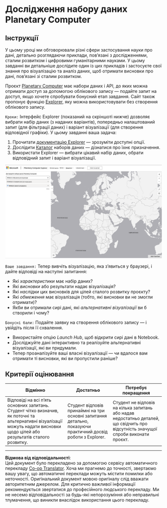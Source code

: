 <!--
CO_OP_TRANSLATOR_METADATA:
{
  "original_hash": "d1e05715f9d97de6c4f1fb0c5a4702c0",
  "translation_date": "2025-08-30T19:57:07+00:00",
  "source_file": "6-Data-Science-In-Wild/20-Real-World-Examples/assignment.md",
  "language_code": "uk"
}
-->
# Дослідження набору даних Planetary Computer

## Інструкції

У цьому уроці ми обговорювали різні сфери застосування науки про дані, детально розглядаючи приклади, пов’язані з дослідженнями, сталим розвитком і цифровими гуманітарними науками. У цьому завданні ви детальніше дослідите один із цих прикладів і застосуєте свої знання про візуалізацію та аналіз даних, щоб отримати висновки про дані, пов’язані зі сталим розвитком.

Проєкт [Planetary Computer](https://planetarycomputer.microsoft.com/) має набори даних і API, до яких можна отримати доступ за допомогою облікового запису — подайте запит на доступ, якщо хочете спробувати бонусний етап завдання. Сайт також пропонує функцію [Explorer](https://planetarycomputer.microsoft.com/explore), яку можна використовувати без створення облікового запису.

`Кроки:`
Інтерфейс Explorer (показаний на скріншоті нижче) дозволяє вибрати набір даних (з наданих варіантів), попередньо налаштований запит (для фільтрації даних) і варіант візуалізації (для створення відповідної графіки). У цьому завданні ваша задача:

 1. Прочитати [документацію Explorer](https://planetarycomputer.microsoft.com/docs/overview/explorer/) — зрозуміти доступні опції.
 2. Дослідити [Каталог](https://planetarycomputer.microsoft.com/catalog) наборів даних — дізнатися про їхнє призначення.
 3. Використати Explorer — вибрати цікавий набір даних, обрати відповідний запит і варіант візуалізації.

![The Planetary Computer Explorer](../../../../translated_images/planetary-computer-explorer.c1e95a9b053167d64e2e8e4347cfb689e47e2037c33103fc1bbea1a149d4f85b.uk.png)

`Ваше завдання:`
Тепер вивчіть візуалізацію, яка з’явиться у браузері, і дайте відповіді на наступні запитання:
 * Які _характеристики_ має набір даних?
 * Які _висновки_ або результати надає візуалізація?
 * Які _наслідки_ цих висновків для цілей сталого розвитку проєкту?
 * Які _обмеження_ має візуалізація (тобто, які висновки ви не змогли отримати)?
 * Якби ви отримали сирі дані, які _альтернативні візуалізації_ ви б створили і чому?

`Бонусні бали:`
Подайте заявку на створення облікового запису — і увійдіть після її схвалення.
 * Використайте опцію _Launch Hub_, щоб відкрити сирі дані в Notebook.
 * Досліджуйте дані інтерактивно та реалізуйте альтернативні візуалізації, які ви придумали.
 * Тепер проаналізуйте ваші власні візуалізації — чи вдалося вам отримати ті висновки, які ви пропустили раніше?

## Критерії оцінювання

Відмінно | Достатньо | Потребує покращення
--- | --- | -- |
Відповіді на всі п’ять основних запитань. Студент чітко визначив, як поточні та альтернативні візуалізації можуть надати висновки щодо цілей або результатів сталого розвитку. | Студент відповів принаймні на три основні запитання детально, показуючи практичний досвід роботи з Explorer. | Студент не відповів на кілька запитань або надав недостатньо деталей, що свідчить про відсутність значущої спроби виконати проєкт. |

---

**Відмова від відповідальності**:  
Цей документ було перекладено за допомогою сервісу автоматичного перекладу [Co-op Translator](https://github.com/Azure/co-op-translator). Хоча ми прагнемо до точності, звертаємо вашу увагу, що автоматичні переклади можуть містити помилки або неточності. Оригінальний документ мовою оригіналу слід вважати авторитетним джерелом. Для критично важливої інформації рекомендується звертатися до професійного людського перекладу. Ми не несемо відповідальності за будь-які непорозуміння або неправильні тлумачення, що виникли внаслідок використання цього перекладу.